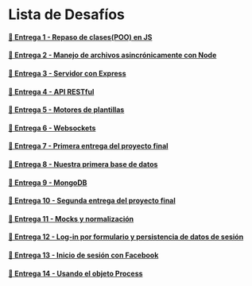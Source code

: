 # Lista de Desafíos

#### [🔗 Entrega 1 - Repaso de clases(POO) en JS](https://github.com/EstebanDem/backend-coderhouse/tree/master/Entrega-1#readme)

#### [🔗 Entrega 2 - Manejo de archivos asincrónicamente con Node](https://github.com/EstebanDem/backend-coderhouse/tree/master/Entrega-2#readme)

#### [🔗 Entrega 3 - Servidor con Express](https://github.com/EstebanDem/backend-coderhouse/tree/master/Entrega-3#readme)

#### [🔗 Entrega 4 - API RESTful](https://github.com/EstebanDem/backend-coderhouse/tree/master/Entrega-4#readme)

#### [🔗 Entrega 5 - Motores de plantillas](https://github.com/EstebanDem/backend-coderhouse/tree/master/Entrega-5#readme)

#### [🔗 Entrega 6 - Websockets](https://github.com/EstebanDem/backend-coderhouse/tree/master/Entrega-6#readme)

#### [🔗 Entrega 7 - Primera entrega del proyecto final](https://github.com/EstebanDem/backend-coderhouse/tree/master/Entrega-7#readme)

#### [🔗 Entrega 8 - Nuestra primera base de datos](https://github.com/EstebanDem/backend-coderhouse/tree/master/Entrega-8#readme)

#### [🔗 Entrega 9 - MongoDB](https://github.com/EstebanDem/backend-coderhouse/tree/master/Entrega-9#readme)

#### [🔗 Entrega 10 - Segunda entrega del proyecto final](https://github.com/EstebanDem/backend-coderhouse/tree/master/Entrega-10#readme)

#### [🔗 Entrega 11 - Mocks y normalización](https://github.com/EstebanDem/backend-coderhouse/tree/master/Entrega-11#readme)

#### [🔗 Entrega 12 - Log-in por formulario y persistencia de datos de sesión](https://github.com/EstebanDem/backend-coderhouse/tree/master/Entrega-12#readme)

#### [🔗 Entrega 13 - Inicio de sesión con Facebook](https://github.com/EstebanDem/backend-coderhouse/tree/master/Entrega-13#readme)

#### [🔗 Entrega 14 - Usando el objeto Process](https://github.com/EstebanDem/backend-coderhouse/tree/master/Entrega-14#readme)
